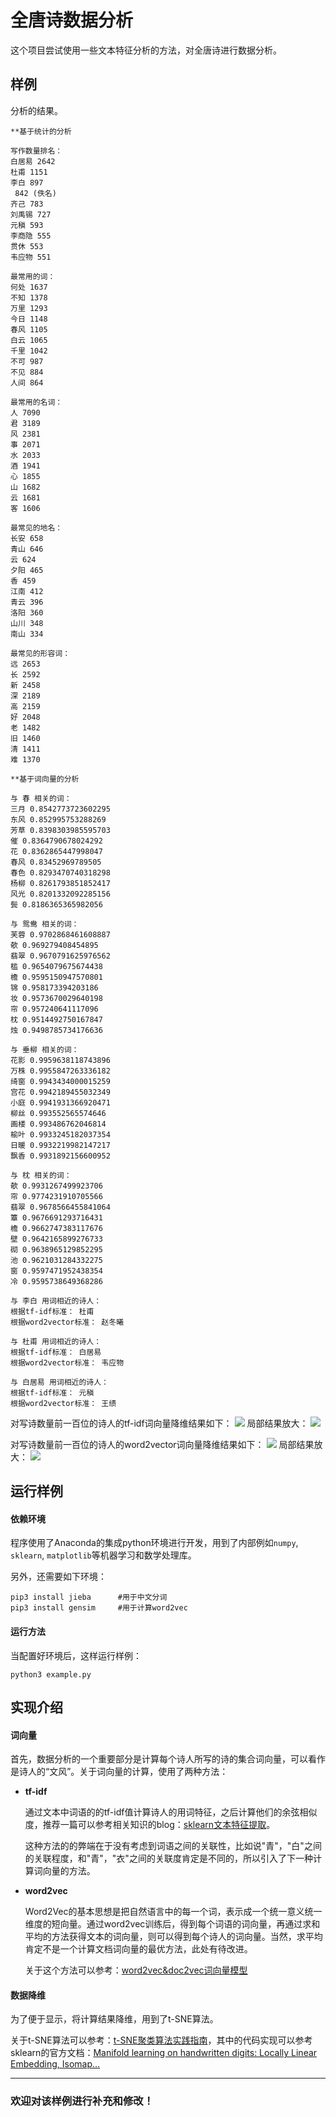 # 全唐诗数据分析

这个项目尝试使用一些文本特征分析的方法，对全唐诗进行数据分析。

## 样例

分析的结果。

```
**基于统计的分析

写作数量排名：
白居易 2642
杜甫 1151
李白 897
 842 (佚名)
齐己 783
刘禹锡 727
元稹 593
李商隐 555
贯休 553
韦应物 551

最常用的词：
何处 1637
不知 1378
万里 1293
今日 1148
春风 1105
白云 1065
千里 1042
不可 987
不见 884
人间 864

最常用的名词：
人 7090
君 3189
风 2381
事 2071
水 2033
酒 1941
心 1855
山 1682
云 1681
客 1606

最常见的地名：
长安 658
青山 646
云 624
夕阳 465
香 459
江南 412
青云 396
洛阳 360
山川 348
南山 334

最常见的形容词：
远 2653
长 2592
新 2458
深 2189
高 2159
好 2048
老 1482
旧 1460
清 1411
难 1370

**基于词向量的分析

与 春 相关的词：
三月 0.8542773723602295
东风 0.852995753288269
芳草 0.8398303985595703
催 0.8364790678024292
花 0.8362865447998047
春风 0.83452969789505
春色 0.8293470740318298
杨柳 0.8261793851852417
风光 0.8201332092285156
鬓 0.8186365365982056

与 鸳鸯 相关的词：
芙蓉 0.9702868461608887
欹 0.969279408454895
翡翠 0.9670791625976562
槛 0.9654079675674438
檐 0.9595150947570801
锦 0.958173394203186
妆 0.9573670029640198
帘 0.957240641117096
枕 0.9514492750167847
烛 0.9498785734176636

与 垂柳 相关的词：
花影 0.9959638118743896
万株 0.9955847263336182
绮窗 0.9943434000015259
宫花 0.9942189455032349
小庭 0.9941931366920471
柳丝 0.993552565574646
画楼 0.993486762046814
榆叶 0.9933245182037354
日暖 0.9932219982147217
飘香 0.9931892156600952

与 枕 相关的词：
欹 0.9931267499923706
帘 0.9774231910705566
翡翠 0.9678566455841064
簟 0.9676691293716431
檐 0.9662747383117676
壁 0.9642165899276733
砌 0.9638965129852295
池 0.9621031284332275
窗 0.9597471952438354
冷 0.9595738649368286

与 李白 用词相近的诗人：
根据tf-idf标准： 杜甫
根据word2vector标准： 赵冬曦

与 杜甫 用词相近的诗人：
根据tf-idf标准： 白居易
根据word2vector标准： 韦应物

与 白居易 用词相近的诗人：
根据tf-idf标准： 元稹
根据word2vector标准： 王绩
```

对写诗数量前一百位的诗人的tf-idf词向量降维结果如下：
![](https://github.com/router8008/poetry-mining/blob/master/images/tf_idf1.png)
局部结果放大：
![](https://github.com/router8008/poetry-mining/blob/master/images/tf_idf2.png)

对写诗数量前一百位的诗人的word2vector词向量降维结果如下：
![](https://github.com/router8008/poetry-mining/blob/master/images/w2v1.png)
局部结果放大：
![](https://github.com/router8008/poetry-mining/blob/master/images/w2v2.png)

## 运行样例

#### 依赖环境

程序使用了Anaconda的集成python环境进行开发，用到了内部例如`numpy`, `sklearn`, `matplotlib`等机器学习和数学处理库。

另外，还需要如下环境：

```shell
pip3 install jieba 		#用于中文分词
pip3 install gensim		#用于计算word2vec
```

#### 运行方法

当配置好环境后，这样运行样例：

```shell
python3 example.py
```

## 实现介绍

#### 词向量

首先，数据分析的一个重要部分是计算每个诗人所写的诗的集合词向量，可以看作是诗人的“文风”。关于词向量的计算，使用了两种方法：

- **tf-idf**

  通过文本中词语的的tf-idf值计算诗人的用词特征，之后计算他们的余弦相似度，推荐一篇可以参考相关知识的blog：[sklearn文本特征提取](http://blog.csdn.net/xiaoxiangzi222/article/details/53490227)。

  这种方法的的弊端在于没有考虑到词语之间的关联性，比如说"青"，"白"之间的关联程度，和"青"，"衣"之间的关联度肯定是不同的，所以引入了下一种计算词向量的方法。


- **word2vec**

  Word2Vec的基本思想是把自然语言中的每一个词，表示成一个统一意义统一维度的短向量。通过word2vec训练后，得到每个词语的词向量，再通过求和平均的方法获得文本的词向量，则可以得到每个诗人的词向量。当然，求平均肯定不是一个计算文档词向量的最优方法，此处有待改进。

  关于这个方法可以参考：[word2vec&doc2vec词向量模型](http://www.cnblogs.com/maybe2030/p/5427148.html)


#### 数据降维

为了便于显示，将计算结果降维，用到了t-SNE算法。

关于t-SNE算法可以参考：[t-SNE聚类算法实践指南](https://yq.aliyun.com/articles/70733)，其中的代码实现可以参考sklearn的官方文档：[Manifold learning on handwritten digits: Locally Linear Embedding, Isomap…](http://scikit-learn.org/stable/auto_examples/manifold/plot_lle_digits.html#sphx-glr-auto-examples-manifold-plot-lle-digits-py)


---


### 欢迎对该样例进行补充和修改！

